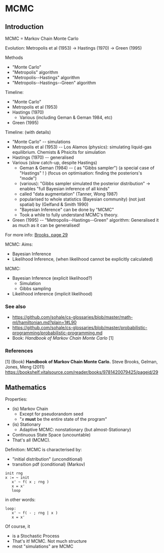 # MCMC

## Introduction
MCMC = Markov Chain Monte Carlo

Evolution:
Metropolis et al (1953) → Hastings (1970) → Green (1995)

Methods
* "Monte Carlo"
* "Metropolis" algorithm
* "Metropolis--Hastings" algorithm
* "Metropolis--Hastings--Green" algorithm

Timeline:
* "Monte Carlo"
* Metropolis et al (1953)
* Hastings (1970)
   * Various (including Geman & Geman 1984, etc)
* Green (1995)

Timeline: (with details)
* "Monte Carlo" -- simulations
* Metropolis et al (1953) -- Los Alamos (physics): simulating liquid-gas equilibrium. Chemists & Phsicits for simulation
* Hastings (1970) -- generalised
* Various (slow catch-up, despite Hastings)
   * Geman & Geman (1984) --  ( as "Gibbs sampler") (a special case of "Hastings" ! ) (focus on optimisation: finding the posteriors's "mode")
   * (various): "Gibbs sampler simulated the posterior distribution" -> enables "full Bayesian inference of all kinds"
   * called "data augmentation" (Tanner, Wong 1987)
   * popularised to whole statistics (Bayesian community) (not just spatial) by (Gelfand & Smith 1990)
   * "Bayesian Inference" can be done by "MCMC"
   * Took a while to fully understand MCMC's theory.
* Green (1995) -- "Metropolis--Hastings--Green" algorithm: Generalised it as much as it can be generalised!

For more info: [Brooks, page 29](https://bookshelf.vitalsource.com/reader/books/9781420079425/pageid/29)

MCMC:
Aims:
* Bayesian Inference
* Likelihood Inference, (when likelihood cannot be explicitly calculated)

MCMC:
* Bayesian Inference (explicit likelihood?)
   * Simulation
   * Gibbs sampling
* Likelihood inference (implicit likelihood)


### See also
* https://github.com/sohale/cs-glossaries/blob/master/math-ml/hamiltonian.md?plain=1#L90
* https://github.com/sohale/cs-glossaries/blob/master/probabilistic-programming/probabilistic-programming.md
* Book: *Handbook of Markov Chain Monte Carlo* [1]


### References
[1] (Book) **Handbook of Markov Chain Monte Carlo.** Steve Brooks, Gelman, Jones, Meng (2011) https://bookshelf.vitalsource.com/reader/books/9781420079425/pageid/29

## Mathematics
Properties:
* (is) Markov Chain
   * Except for pseudorandom seed
   * "*x* **must** be the entire state of the program"
* (is) Stationary
   * Adaptive MCMC: nonstationary (but almost-Stationary)
* Continuous State Space (uncountable)
* That's all (MCMC).

Definition: MCMC is characterised by:
 * "initial distribution" (unconditional)
 * transition pdf (conditional) (Markov)
```
init rng
x := ~ init
   x' ~ f( x ; rng )
   x = x'
   loop
```

in other words:
```
loop:
   x' ~ f( - ; rng | x )
   x = x'
```

Of course, it
* is a Stochastic Process
* That's it! MCMC. Not much structure
* most "simulations" are MCMC
